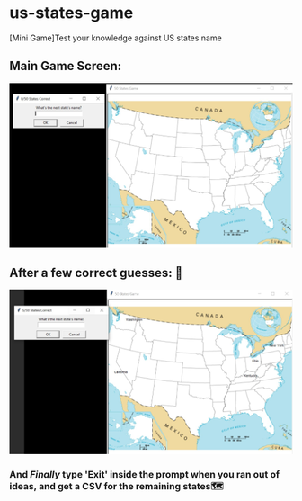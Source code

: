 # us-states-game
[Mini Game]Test your knowledge against US states name

## Main Game Screen:
![alt text](https://github.com/Phern17/us-states-game/blob/master/us-states-game-start/Image%20Gallery/game%20screen.jpg)

## After a few correct guesses: 🥳
![alt_text](https://github.com/Phern17/us-states-game/blob/master/us-states-game-start/Image%20Gallery/game-screen-2.jpg)

### And *Finally* type 'Exit' inside the prompt when you ran out of ideas, and get a CSV for the remaining states🗺
